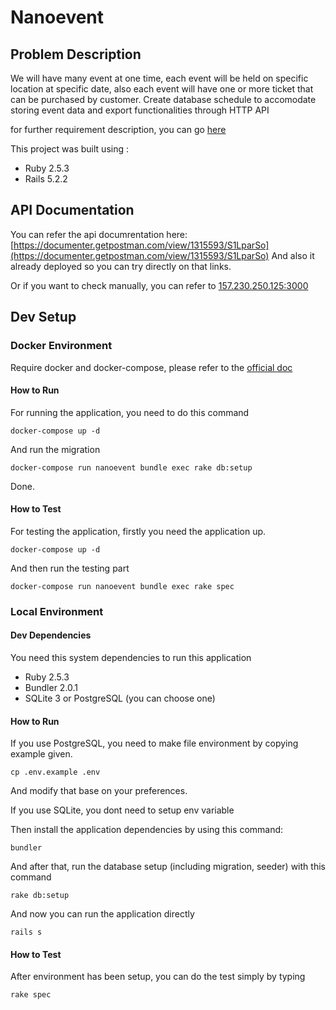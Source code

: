 # Nanoevent

## Problem Description

We will have many event at one time, each event will be held 
on specific location at specific date, also each event will have one or more ticket that can be purchased by customer.
Create database schedule to accomodate storing event data and export functionalities through HTTP API

for further requirement description, you can go [here](docs/REQUIREMENT.md)

This project was built using :
- Ruby 2.5.3
- Rails 5.2.2

## API Documentation

You can refer the api documrentation here: [https://documenter.getpostman.com/view/1315593/S1LparSo](https://documenter.getpostman.com/view/1315593/S1LparSo)
And also it already deployed so you can try directly on that links.

Or if you want to check manually, you can refer to [157.230.250.125:3000](157.230.250.125:3000)

## Dev Setup

### Docker Environment

Require docker and docker-compose, please refer to the [official doc](https://docs.docker.com/install/)

#### How to Run

For running the application, you need to do this command

```
docker-compose up -d
```

And run the migration
```
docker-compose run nanoevent bundle exec rake db:setup
```

Done.

#### How to Test

For testing the application, firstly you need the application up.

```
docker-compose up -d
```

And then run the testing part
```
docker-compose run nanoevent bundle exec rake spec
```


### Local Environment

#### Dev Dependencies

You need this system dependencies to run this application

- Ruby 2.5.3
- Bundler 2.0.1
- SQLite 3 or PostgreSQL (you can choose one)

#### How to Run

If you use PostgreSQL, you need to make file environment by copying example given.

```
cp .env.example .env
```

And modify that base on your preferences.

If you use SQLite, you dont need to setup env variable

Then install the application dependencies by using this command:
```
bundler
```

And after that, run the database setup (including migration, seeder) with this command
```
rake db:setup
```

And now you can run the application directly
```
rails s
```

#### How to Test

After environment has been setup, you can do the test simply by typing
```
rake spec
```
